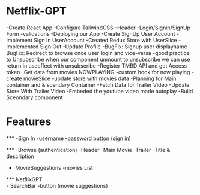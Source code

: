 # Netflix-GPT

-Create React App
-Configure TailwindCSS
-Header
-Login/Signin/SignUp Form
-validations
-Deploying our App
-Create SignUp User Account
-Implement Sign In UserAccount
-Created Redux Store with UserSlice
-Implemented Sign Out
-Update Profile 
-BugFix: Signup user displayname 
-BugFix: Redirect to browse once user login and vice-versa
-good practice to Unsubscribe when our component unmount to unsubscribe we can use return in useeffect with unsubscribe
-Register TMBD API and get Access token
-Get data from  movies NOWPLAYING 
-custom hook for now playing
-create movieSlice
-update store with movies data
-Planning for Main container and & scendary Container
-Fetch Data for Trailer Video
-Update Store With Trailer Video
-Embeded the youtube video made autoplay
-Build Sceondary component

 # Features 
*** -Sign In 
   -username
   -password
     button (sign in)

 *** -Browse (authentication)
 -Header
 -Main Movie
   -Trailer
   -Title & description
   - MovieSuggestions
     -movies List

  *** NetflixGPT   
    - SearchBar
    -button (movie suggestions)
   